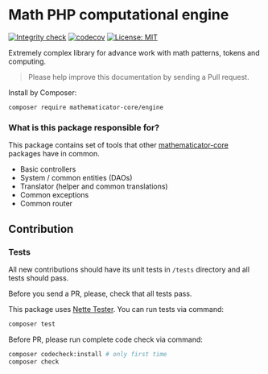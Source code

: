 Math PHP computational engine
=============================

[![Integrity check](https://github.com/mathematicator-core/engine/workflows/Integrity%20check/badge.svg)](https://github.com/mathematicator-core/engine/actions?query=workflow%3A%22Integrity+check%22)
[![codecov](https://codecov.io/gh/mathematicator-core/engine/branch/master/graph/badge.svg)](https://codecov.io/gh/mathematicator-core/engine)
[![License: MIT](https://img.shields.io/badge/License-MIT-brightgreen.svg)](./LICENSE)

Extremely complex library for advance work with math patterns, tokens and computing.

> Please help improve this documentation by sending a Pull request.

Install by Composer:

```
composer require mathematicator-core/engine
```

### What is this package responsible for?

This package contains set of tools that other [mathematicator-core](https://github.com/mathematicator-core)
packages have in common.

- Basic controllers
- System / common entities (DAOs)
- Translator (helper and common translations)
- Common exceptions
- Common router

Contribution
----

### Tests

All new contributions should have its unit tests in `/tests`
directory and all tests should pass.

Before you send a PR, please, check that all tests pass.

This package uses [Nette Tester](https://tester.nette.org/). You can run tests via command:
```bash
composer test
````

Before PR, please run complete code check via command:
```bash
composer codecheck:install # only first time
composer check
````
